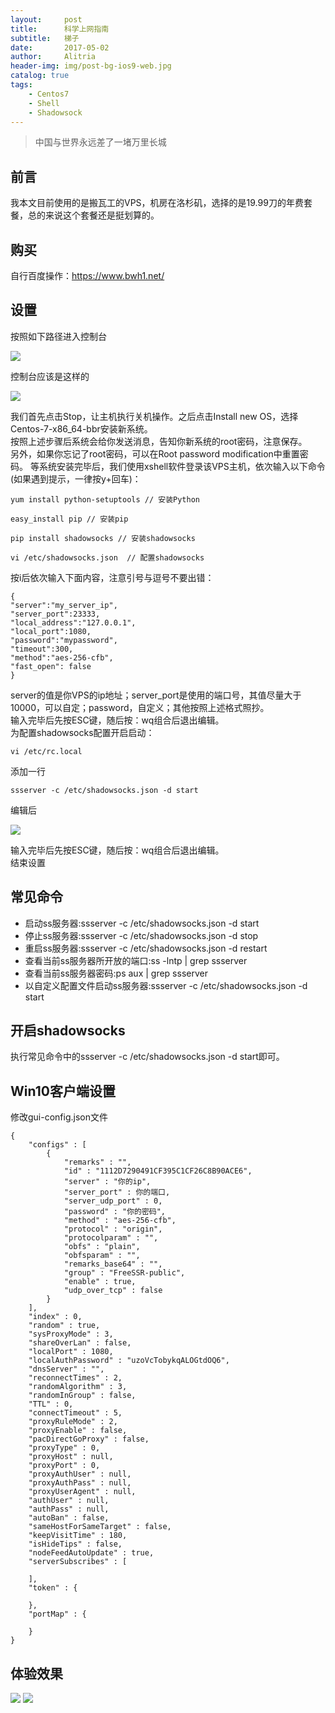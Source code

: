 ```yaml
---
layout:     post
title:      科学上网指南
subtitle:   梯子
date:       2017-05-02
author:     Alitria
header-img: img/post-bg-ios9-web.jpg
catalog: true
tags:
    - Centos7
    - Shell
    - Shadowsock
---
```

> 中国与世界永远差了一堵万里长城  

## 前言  
我本文目前使用的是搬瓦工的VPS，机房在洛杉矶，选择的是19.99刀的年费套餐，总的来说这个套餐还是挺划算的。

## 购买  
自行百度操作：https://www.bwh1.net/

## 设置
按照如下路径进入控制台  

![](http://ww1.sinaimg.cn/large/005L0VzSgy1fqx3qqrv68j30s10f174k.jpg)  

控制台应该是这样的  

![](http://ww1.sinaimg.cn/large/005L0VzSgy1fqx3uk2cjgj31670iiq4o.jpg)  

我们首先点击Stop，让主机执行关机操作。之后点击Install new OS，选择Centos-7-x86_64-bbr安装新系统。  
按照上述步骤后系统会给你发送消息，告知你新系统的root密码，注意保存。  
另外，如果你忘记了root密码，可以在Root password modification中重置密码。
等系统安装完毕后，我们使用xshell软件登录该VPS主机，依次输入以下命令(如果遇到提示，一律按y+回车)：  
```
yum install python-setuptools // 安装Python
```  

```
easy_install pip // 安装pip
```

```
pip install shadowsocks // 安装shadowsocks
```

```
vi /etc/shadowsocks.json  // 配置shadowsocks
```
按i后依次输入下面内容，注意引号与逗号不要出错：
```
{ 
"server":"my_server_ip", 
"server_port":23333, 
"local_address":"127.0.0.1", 
"local_port":1080, 
"password":"mypassword",
"timeout":300, 
"method":"aes-256-cfb", 
"fast_open": false 
}
```
server的值是你VPS的ip地址；server_port是使用的端口号，其值尽量大于10000，可以自定；password，自定义；其他按照上述格式照抄。  
输入完毕后先按ESC键，随后按：wq组合后退出编辑。  
为配置shadowsocks配置开启启动：
```
vi /etc/rc.local  
```
添加一行
```
ssserver -c /etc/shadowsocks.json -d start  
```
编辑后 

![](http://ww1.sinaimg.cn/large/005L0VzSgy1fqx4aen1efj30em02ymxr.jpg)  
  
输入完毕后先按ESC键，随后按：wq组合后退出编辑。  
结束设置  

## 常见命令
- 启动ss服务器:ssserver -c /etc/shadowsocks.json -d start  
- 停止ss服务器:ssserver -c /etc/shadowsocks.json -d stop
- 重启ss服务器:ssserver -c /etc/shadowsocks.json -d restart 
- 查看当前ss服务器所开放的端口:ss -lntp | grep ssserver
- 查看当前ss服务器密码:ps aux | grep ssserver
- 以自定义配置文件启动ss服务器:ssserver -c /etc/shadowsocks.json -d start

## 开启shadowsocks
执行常见命令中的ssserver -c /etc/shadowsocks.json -d start即可。

## Win10客户端设置
修改gui-config.json文件
```
{
	"configs" : [
		{
			"remarks" : "",
			"id" : "1112D7290491CF395C1CF26C8B90ACE6",
			"server" : "你的ip",
			"server_port" : 你的端口,
			"server_udp_port" : 0,
			"password" : "你的密码",
			"method" : "aes-256-cfb",
			"protocol" : "origin",
			"protocolparam" : "",
			"obfs" : "plain",
			"obfsparam" : "",
			"remarks_base64" : "",
			"group" : "FreeSSR-public",
			"enable" : true,
			"udp_over_tcp" : false
		}
	],
	"index" : 0,
	"random" : true,
	"sysProxyMode" : 3,
	"shareOverLan" : false,
	"localPort" : 1080,
	"localAuthPassword" : "uzoVcTobykqALOGtdOQ6",
	"dnsServer" : "",
	"reconnectTimes" : 2,
	"randomAlgorithm" : 3,
	"randomInGroup" : false,
	"TTL" : 0,
	"connectTimeout" : 5,
	"proxyRuleMode" : 2,
	"proxyEnable" : false,
	"pacDirectGoProxy" : false,
	"proxyType" : 0,
	"proxyHost" : null,
	"proxyPort" : 0,
	"proxyAuthUser" : null,
	"proxyAuthPass" : null,
	"proxyUserAgent" : null,
	"authUser" : null,
	"authPass" : null,
	"autoBan" : false,
	"sameHostForSameTarget" : false,
	"keepVisitTime" : 180,
	"isHideTips" : false,
	"nodeFeedAutoUpdate" : true,
	"serverSubscribes" : [

	],
	"token" : {

	},
	"portMap" : {

	}
}
```

## 体验效果
![](http://ww1.sinaimg.cn/large/005L0VzSgy1fqx7k6ooirj30zu0o0460.jpg)
![](http://ww1.sinaimg.cn/large/005L0VzSgy1fqx7kep8lbj30nw0dd0z5.jpg)
